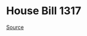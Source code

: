 # House Bill 1317

[Source](http://lawfilesext.leg.wa.gov/biennium/2021-22/Xml/Bills/House%20Bills/1317.xml)
